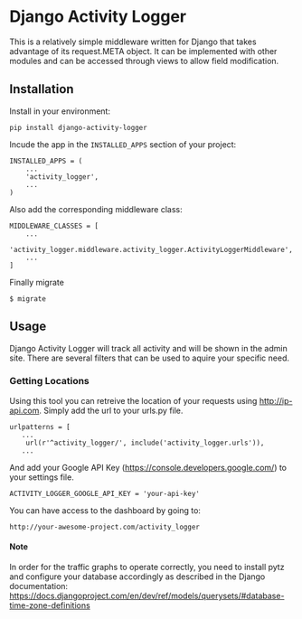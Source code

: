 # Django Activity Logger

This is a relatively simple middleware written for Django that
takes advantage of its request.META object. It can be implemented
with other modules and can be accessed through views to allow
field modification.

## Installation

Install in your environment:
```
pip install django-activity-logger
```

Incude the app in the `INSTALLED_APPS` section of your project:
```
INSTALLED_APPS = (
    ...
    'activity_logger',
    ...
)
```
Also add the corresponding middleware class: 
```
MIDDLEWARE_CLASSES = [
    ...
    'activity_logger.middleware.activity_logger.ActivityLoggerMiddleware',
    ...
]
```
Finally migrate
```
$ migrate
```

## Usage

Django Activity Logger will track all activity and will be shown in the
admin site. There are several filters that can be used to aquire your
specific need.

### Getting Locations

Using this tool you can retreive the location of your requests using
http://ip-api.com. Simply add the url to your urls.py file.
```
urlpatterns = [
   ...    
    url(r'^activity_logger/', include('activity_logger.urls')),
   ...
```
And add your Google API Key (https://console.developers.google.com/)
to your settings file.
```
ACTIVITY_LOGGER_GOOGLE_API_KEY = 'your-api-key'
```
You can have access to the dashboard by going to:
```
http://your-awesome-project.com/activity_logger
```
#### Note

In order for the traffic graphs to operate correctly, you need to install pytz
and configure your database accordingly as described in the Django documentation:
https://docs.djangoproject.com/en/dev/ref/models/querysets/#database-time-zone-definitions
